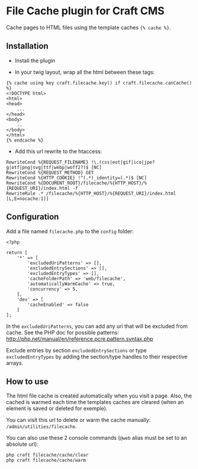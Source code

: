 # File Cache plugin for Craft CMS

Cache pages to HTML files using the template caches `{% cache %}`.

## Installation

- Install the plugin

- In your twig layout, wrap all the html between these tags:

```
{% cache using key craft.filecache.key() if craft.filecache.canCache() %}
<!DOCTYPE html>
<html>
<head>
    ...
</head>
<body>
    ..
</body>
</html>
{% endcache %}
```

- Add this url rewrite to the htaccess:

```
RewriteCond %{REQUEST_FILENAME} !\.(css|eot|gif|ico|jpe?g|otf|png|svg|ttf|webp|woff2?)$ [NC]
RewriteCond %{REQUEST_METHOD} GET
RewriteCond %{HTTP_COOKIE} !^(.*)_identity=(.*)$ [NC]
RewriteCond %{DOCUMENT_ROOT}/filecache/%{HTTP_HOST}/%{REQUEST_URI}/index.html -f
RewriteRule .* /filecache/%{HTTP_HOST}/%{REQUEST_URI}/index.html [L,E=nocache:1]]
```

## Configuration

Add a file named `filecache.php` to the `config` folder:

```
<?php

return [
	'*' => [
		'excludedUriPatterns' => [],
		'excludedEntrySections' => [],
		'excludedEntryTypes' => [],
		'cacheFolderPath' => 'web/filecache',
		'automaticallyWarmCache' => true,
		'concurrency' => 5,
	],
	'dev' => [
		'cacheEnabled' => false
	]
];

```

In the `excludedUriPatterns`, you can add any uri that will be excluded from cache. See the PHP doc for possible patterns: http://php.net/manual/en/reference.pcre.pattern.syntax.php

Exclude entries by section `excludedEntrySections` or type `excludedEntryTypes` by adding the section/type handles to their respective arrays.

## How to use

The html file cache is created automatically when you visit a page. Also, the cached is warmed each time the templates caches are cleared (when an element is saved or deleted for exemple). 

You can visit this url to delete or warm the cache manually: `/admin/utilities/filecache`.

You can also use these 2 console commands (`@web` alias must be set to an absolute url):
```
php craft filecache/cache/clear
php craft filecache/cache/warm
```
